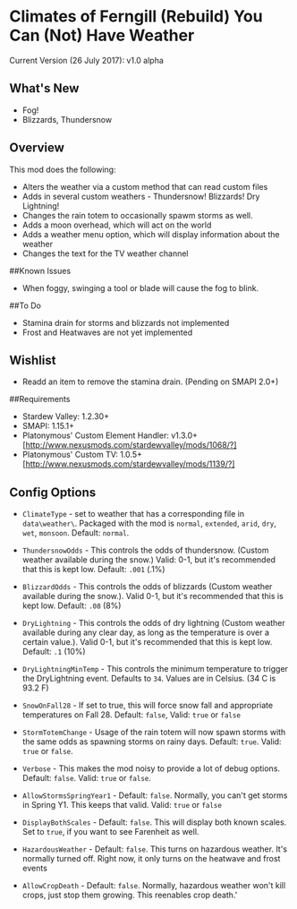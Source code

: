 ﻿# Climates of Ferngill (Rebuild) You Can (Not) Have Weather

Current Version (26 July 2017): v1.0 alpha


## What's New

- Fog!
- Blizzards, Thundersnow

## Overview

This mod does the following:

- Alters the weather via a custom method that can read custom files
- Adds in several custom weathers - Thundersnow! Blizzards! Dry Lightning!
- Changes the rain totem to occasionally spawm storms as well.
- Adds a moon overhead, which will act on the world
- Adds a weather menu option, which will display information about the weather
- Changes the text for the TV weather channel

##Known Issues
- When foggy, swinging a tool or blade will cause the fog to blink.

##To Do
- Stamina drain for storms and blizzards not implemented
- Frost and Heatwaves are not yet implemented

## Wishlist
- Readd an item to remove the stamina drain. (Pending on SMAPI 2.0+)

##Requirements

- Stardew Valley: 1.2.30+
- SMAPI: 1.15.1+
- Platonymous' Custom Element Handler: v1.3.0+ [http://www.nexusmods.com/stardewvalley/mods/1068/?]
- Platonymous' Custom TV: 1.0.5+ [http://www.nexusmods.com/stardewvalley/mods/1139/?]

## Config Options

- `ClimateType` - set to weather that has a corresponding file in `data\weather\`. Packaged with the mod is
`normal`, `extended`, `arid`, `dry`, `wet`, `monsoon`. Default: `normal`.

- `ThundersnowOdds` - This controls the odds of thundersnow. (Custom weather available during the snow.) Valid: 0-1, but it's 
recommended that this is kept low. Default: `.001` (.1%)

- `BlizzardOdds` - This controls the odds of blizzards (Custom weather available during the snow.). Valid 0-1, but it's 
recommended that this is kept low. Default: `.08` (8%)

- `DryLightning` - This controls the odds of dry lightning (Custom weather available during any clear day, as long as the temperature is 
over a certain value.). Valid 0-1, but it's recommended that this is kept low. Default: `.1` (10%)

- `DryLightningMinTemp` - This controls the minimum temperature to trigger the DryLightning event. 
  Defaults to `34`. Values are in Celsius. (34 C is 93.2 F)

- `SnowOnFall28` - If set to true, this will force snow fall and appropriate temperatures on Fall 28. Default: `false`,
  Valid: `true` or `false`

- `StormTotemChange` - Usage of the rain totem will now spawn storms with the same odds as spawning storms on 
   rainy days. Default: `true`. Valid: `true` or `false`.

- `Verbose` - This makes the mod noisy to provide a lot of debug options. Default: `false`. Valid: `true` or `false`.

- `AllowStormsSpringYear1` - Default: `false`. Normally, you can't get storms in Spring Y1. This keeps that valid. Valid: `true` or 
 `false`

- `DisplayBothScales` - Default: `false`. This will display both known scales. Set to `true`, if you want to see Farenheit as well.

- `HazardousWeather` - Default: `false`. This turns on hazardous weather. It's normally turned off. Right now, it only turns on the heatwave and frost events

- `AllowCropDeath` - Default: `false`. Normally, hazardous weather won't kill crops, just stop them growing. This reenables crop death.'